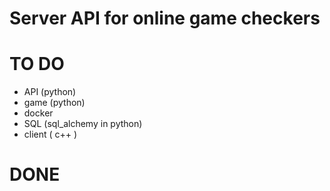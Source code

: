 # Server API for online game checkers 


# TO DO
- API (python)
- game (python)
- docker
- SQL (sql_alchemy in python)
- client ( c++ )

# DONE
